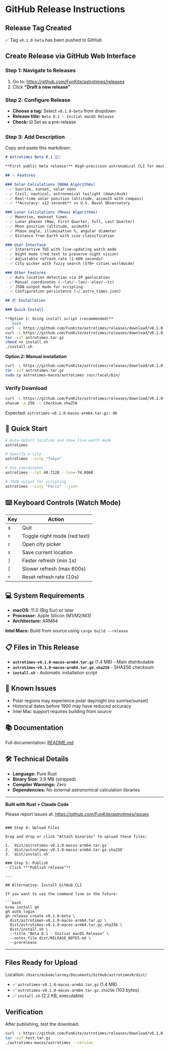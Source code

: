 # GitHub Release Instructions

## Release Tag Created
✅ Tag `v0.1.0-beta` has been pushed to GitHub

## Create Release via GitHub Web Interface

### Step 1: Navigate to Releases
1. Go to: https://github.com/FunKite/astrotimes/releases
2. Click **"Draft a new release"**

### Step 2: Configure Release
- **Choose a tag:** Select `v0.1.0-beta` from dropdown
- **Release title:** `Beta 0.1 - Initial macOS Release`
- **Check:** ☑️ Set as a pre-release

### Step 3: Add Description

Copy and paste this markdown:

```markdown
# Astrotimes Beta 0.1 🌅🌕

**First public beta release!** High-precision astronomical CLI for macOS.

## ✨ Features

### Solar Calculations (NOAA Algorithms)
- ✅ Sunrise, sunset, solar noon
- ✅ Civil, nautical, astronomical twilight (dawn/dusk)
- ✅ Real-time solar position (altitude, azimuth with compass)
- ✅ **Accuracy: ±12 seconds** vs U.S. Naval Observatory

### Lunar Calculations (Meeus Algorithms)
- ✅ Moonrise, moonset times
- ✅ Lunar phases (New, First Quarter, Full, Last Quarter)
- ✅ Moon position (altitude, azimuth)
- ✅ Phase angle, illumination %, angular diameter
- ✅ Distance from Earth with size classification

### User Interface
- ✅ Interactive TUI with live-updating watch mode
- ✅ Night mode (red text to preserve night vision)
- ✅ Adjustable refresh rate (1-600 seconds)
- ✅ City picker with fuzzy search (570+ cities worldwide)

### Other Features
- ✅ Auto location detection via IP geolocation
- ✅ Manual coordinates (--lat/--lon/--elev/--tz)
- ✅ JSON output mode for scripting
- ✅ Configuration persistence (~/.astro_times.json)

## 📦 Installation

### Quick Install

**Option 1: Using install script (recommended)**
```bash
curl -L https://github.com/FunKite/astrotimes/releases/download/v0.1.0-beta/astrotimes-v0.1.0-macos-arm64.tar.gz -o astrotimes.tar.gz
curl -L https://github.com/FunKite/astrotimes/releases/download/v0.1.0-beta/install.sh -o install.sh
tar -xzf astrotimes.tar.gz
chmod +x install.sh
./install.sh
```

**Option 2: Manual installation**
```bash
curl -L https://github.com/FunKite/astrotimes/releases/download/v0.1.0-beta/astrotimes-v0.1.0-macos-arm64.tar.gz -o astrotimes.tar.gz
tar -xzf astrotimes.tar.gz
sudo cp astrotimes-macos/astrotimes /usr/local/bin/
```

### Verify Download

```bash
curl -L https://github.com/FunKite/astrotimes/releases/download/v0.1.0-beta/astrotimes-v0.1.0-macos-arm64.tar.gz.sha256 -o checksum.sha256
shasum -a 256 -c checksum.sha256
```

Expected: `astrotimes-v0.1.0-macos-arm64.tar.gz: OK`

## 🚀 Quick Start

```bash
# Auto-detect location and show live watch mode
astrotimes

# Specify a city
astrotimes --city "Tokyo"

# Use coordinates
astrotimes --lat 40.7128 --lon=-74.0060

# JSON output for scripting
astrotimes --city "Paris" --json
```

## ⌨️ Keyboard Controls (Watch Mode)

| Key | Action |
|-----|--------|
| `q` | Quit |
| `n` | Toggle night mode (red text) |
| `c` | Open city picker |
| `s` | Save current location |
| `]` | Faster refresh (min 1s) |
| `[` | Slower refresh (max 600s) |
| `=` | Reset refresh rate (10s) |

## 💻 System Requirements

- **macOS:** 11.0 (Big Sur) or later
- **Processor:** Apple Silicon (M1/M2/M3)
- **Architecture:** ARM64

**Intel Macs:** Build from source using `cargo build --release`

## 📋 Files in This Release

- **`astrotimes-v0.1.0-macos-arm64.tar.gz`** (1.4 MB) - Main distributable
- **`astrotimes-v0.1.0-macos-arm64.tar.gz.sha256`** - SHA256 checksum
- **`install.sh`** - Automatic installation script

## 🐛 Known Issues

- Polar regions may experience polar day/night (no sunrise/sunset)
- Historical dates before 1900 may have reduced accuracy
- Intel Mac support requires building from source

## 📚 Documentation

Full documentation: [README.md](https://github.com/FunKite/astrotimes/blob/main/README.md)

## 🛠️ Technical Details

- **Language:** Pure Rust
- **Binary Size:** 3.9 MB (stripped)
- **Compiler Warnings:** Zero
- **Dependencies:** No external astronomical calculation libraries

---

**Built with Rust + Claude Code**

Please report issues at: https://github.com/FunKite/astrotimes/issues
```

### Step 4: Upload Files

Drag and drop or click "Attach binaries" to upload these files:

1. `dist/astrotimes-v0.1.0-macos-arm64.tar.gz`
2. `dist/astrotimes-v0.1.0-macos-arm64.tar.gz.sha256`
3. `dist/install.sh`

### Step 5: Publish
- Click **"Publish release"**

---

## Alternative: Install GitHub CLI

If you want to use the command line in the future:

```bash
brew install gh
gh auth login
gh release create v0.1.0-beta \
  dist/astrotimes-v0.1.0-macos-arm64.tar.gz \
  dist/astrotimes-v0.1.0-macos-arm64.tar.gz.sha256 \
  dist/install.sh \
  --title "Beta 0.1 - Initial macOS Release" \
  --notes-file dist/RELEASE_NOTES.md \
  --prerelease
```

---

## Files Ready for Upload

Location: `/Users/mikemclarney/Documents/GitHub/astrotimesR/dist/`

- ✅ `astrotimes-v0.1.0-macos-arm64.tar.gz` (1.4 MB)
- ✅ `astrotimes-v0.1.0-macos-arm64.tar.gz.sha256` (103 bytes)
- ✅ `install.sh` (2.2 KB, executable)

## Verification

After publishing, test the download:

```bash
curl -L https://github.com/FunKite/astrotimes/releases/download/v0.1.0-beta/astrotimes-v0.1.0-macos-arm64.tar.gz -o test.tar.gz
tar -xzf test.tar.gz
./astrotimes-macos/astrotimes --version
```
